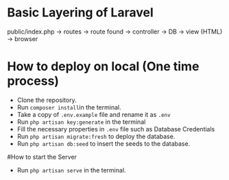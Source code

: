# Basic Layering of Laravel
public/index.php -> routes -> route found -> controller -> DB -> view (HTML) -> browser

# How to deploy on local (One time process)
<ul>
<li>Clone the repository.</li>
<li>Run <code>composer install</code>in the terminal.</li> 
<li>Take a copy of <code>.env.example</code> file and rename it as <code>.env</code></li>
<li>Run <code>php artisan key:generate</code> in the terminal</li>
<li>Fill the necessary properties in <code>.env</code> file such as Database Credentials</li>
<li>Run <code>php artisan migrate:fresh</code> to deploy the database.</li>
<li>Run <code>php artisan db:seed</code> to insert the seeds to the database.</li>
</ul>

#How to start the Server
<ul>
<li>Run <code>php artisan serve</code> in the terminal.</li>
</ul>
